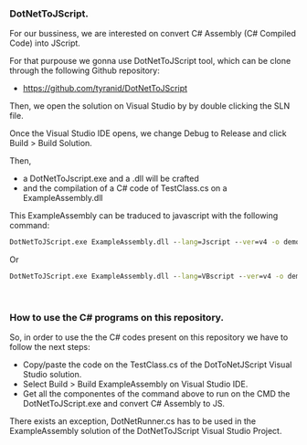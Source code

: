 ### DotNetToJScript.

For our bussiness, we are interested on convert C# Assembly (C# Compiled Code) into JScript.

For that purpouse we gonna use DotNetToJScript tool, which can be clone through the following Github repository:

- https://github.com/tyranid/DotNetToJScript

Then, we open the solution on Visual Studio by by double clicking the SLN file.

Once the Visual Studio IDE opens, we change Debug to Release and click Build > Build Solution.

Then, 

- a DotNetToJscript.exe and a .dll will be crafted 
- and the compilation of a C# code of TestClass.cs on a ExampleAssembly.dll

This ExampleAssembly can be traduced to javascript with the following command:

```cmd
DotNetToJScript.exe ExampleAssembly.dll --lang=Jscript --ver=v4 -o demo.js
```
 
Or

```cmd
DotNetToJScript.exe ExampleAssembly.dll --lang=VBscript --ver=v4 -o demo.vbs
```
<br>

### How to use the C# programs on this repository.

So, in order to use the the C# codes present on this repository we have to follow the next steps:

- Copy/paste the code on the TestClass.cs of the DotToNetJScript Visual Studio solution.
- Select Build > Build ExampleAssembly on Visual Studio IDE.
- Get all the componentes of the command above to run on the CMD the DotNetToJScript.exe and convert C# Assembly to JS.

There exists an exception, DotNetRunner.cs has to be used in the ExampleAssembly solution of the DotNetToJScript Visual Studio Project. 